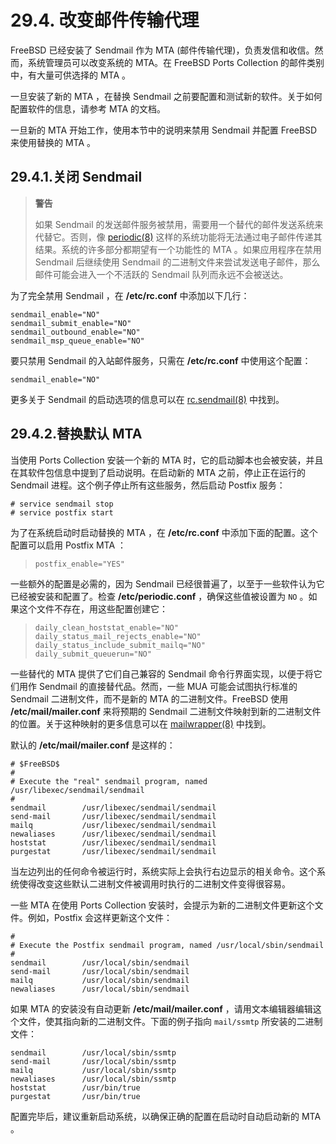 # 29.4. 改变邮件传输代理

FreeBSD 已经安装了 Sendmail 作为 MTA (邮件传输代理)，负责发信和收信。然而，系统管理员可以改变系统的 MTA。在 FreeBSD Ports Collection 的邮件类别中，有大量可供选择的 MTA 。

一旦安装了新的 MTA ，在替换 Sendmail 之前要配置和测试新的软件。关于如何配置软件的信息，请参考 MTA 的文档。

一旦新的 MTA 开始工作，使用本节中的说明来禁用 Sendmail 并配置 FreeBSD 来使用替换的 MTA 。

## 29.4.1.关闭 Sendmail

> **警告**
> 
> 如果 Sendmail 的发送邮件服务被禁用，需要用一个替代的邮件发送系统来代替它。否则，像 [periodic(8)](https://www.freebsd.org/cgi/man.cgi?query=periodic&sektion=8&format=html) 这样的系统功能将无法通过电子邮件传递其结果。系统的许多部分都期望有一个功能性的 MTA 。如果应用程序在禁用 Sendmail 后继续使用 Sendmail 的二进制文件来尝试发送电子邮件，那么邮件可能会进入一个不活跃的 Sendmail 队列而永远不会被送达。

为了完全禁用 Sendmail ，在 **/etc/rc.conf** 中添加以下几行：

```
sendmail_enable="NO"
sendmail_submit_enable="NO"
sendmail_outbound_enable="NO"
sendmail_msp_queue_enable="NO"
```

要只禁用 Sendmail 的入站邮件服务，只需在 **/etc/rc.conf** 中使用这个配置：

```
sendmail_enable="NO"
```

更多关于 Sendmail 的启动选项的信息可以在 [rc.sendmail(8)](https://www.freebsd.org/cgi/man.cgi?query=rc.sendmail&sektion=8&format=html) 中找到。


## 29.4.2.替换默认 MTA

当使用 Ports Collection 安装一个新的 MTA 时，它的启动脚本也会被安装，并且在其软件包信息中提到了启动说明。在启动新的 MTA 之前，停止正在运行的 Sendmail 进程。这个例子停止所有这些服务，然后启动 Postfix 服务：

```
# service sendmail stop
# service postfix start
```

为了在系统启动时启动替换的 MTA ，在 **/etc/rc.conf** 中添加下面的配置。这个配置可以启用 Postfix MTA ：

> ```
> postfix_enable="YES"
> ```

一些额外的配置是必需的，因为 Sendmail 已经很普遍了，以至于一些软件认为它已经被安装和配置了。检查 **/etc/periodic.conf** ，确保这些值被设置为 `NO` 。如果这个文件不存在，用这些配置创建它：

> ```
> daily_clean_hoststat_enable="NO"
> daily_status_mail_rejects_enable="NO"
> daily_status_include_submit_mailq="NO"
> daily_submit_queuerun="NO"
> ```

一些替代的 MTA 提供了它们自己兼容的 Sendmail 命令行界面实现，以便于将它们用作 Sendmail 的直接替代品。然而，一些 MUA 可能会试图执行标准的 Sendmail 二进制文件，而不是新的 MTA 的二进制文件。FreeBSD 使用 **/etc/mail/mailer.conf** 来将预期的 Sendmail 二进制文件映射到新的二进制文件的位置。关于这种映射的更多信息可以在 [mailwrapper(8)](https://www.freebsd.org/cgi/man.cgi?query=mailwrapper&sektion=8&format=html) 中找到。

默认的 **/etc/mail/mailer.conf** 是这样的：

```
# $FreeBSD$
#
# Execute the "real" sendmail program, named /usr/libexec/sendmail/sendmail
#
sendmail        /usr/libexec/sendmail/sendmail
send-mail       /usr/libexec/sendmail/sendmail
mailq           /usr/libexec/sendmail/sendmail
newaliases      /usr/libexec/sendmail/sendmail
hoststat        /usr/libexec/sendmail/sendmail
purgestat       /usr/libexec/sendmail/sendmail
```

当左边列出的任何命令被运行时，系统实际上会执行右边显示的相关命令。这个系统使得改变这些默认二进制文件被调用时执行的二进制文件变得很容易。

一些 MTA 在使用 Ports Collection 安装时，会提示为新的二进制文件更新这个文件。例如，Postfix 会这样更新这个文件：

```
#
# Execute the Postfix sendmail program, named /usr/local/sbin/sendmail
#
sendmail        /usr/local/sbin/sendmail
send-mail       /usr/local/sbin/sendmail
mailq           /usr/local/sbin/sendmail
newaliases      /usr/local/sbin/sendmail
```

如果 MTA 的安装没有自动更新 **/etc/mail/mailer.conf** ，请用文本编辑器编辑这个文件，使其指向新的二进制文件。下面的例子指向 `mail/ssmtp` 所安装的二进制文件：

```
sendmail        /usr/local/sbin/ssmtp
send-mail       /usr/local/sbin/ssmtp
mailq           /usr/local/sbin/ssmtp
newaliases      /usr/local/sbin/ssmtp
hoststat        /usr/bin/true
purgestat       /usr/bin/true
```

配置完毕后，建议重新启动系统，以确保正确的配置在启动时自动启动新的 MTA 。
